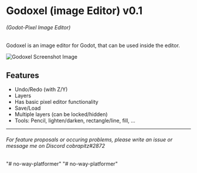 # Godoxel (image Editor) v0.1
###### (Godot-Pixel Image Editor)


Godoxel is an image editor for Godot, that can be used inside the editor.


![Godoxel Screenshot Image](./addons/Godoxel/assets/godoxel_screenshot.png)

## Features

* Undo/Redo (with Z/Y)
* Layers
* Has basic pixel editor functionality
* Save/Load
* Multiple layers (can be locked/hidden)
* Tools: Pencil, lighten/darken, rectangle/line, fill, ...

---
###### For feature proposals or occuring problems, please write an issue or message me on Discord cobrapitz#2872
"# no-way-platformer" 
"# no-way-platformer" 

